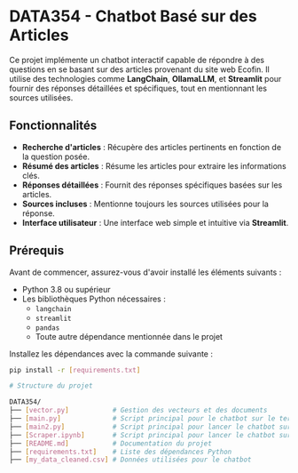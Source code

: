 # DATA354 - Chatbot Basé sur des Articles

Ce projet implémente un chatbot interactif capable de répondre à des questions en se basant sur des articles provenant du site web Ecofin. Il utilise des technologies comme **LangChain**, **OllamaLLM**, et **Streamlit** pour fournir des réponses détaillées et spécifiques, tout en mentionnant les sources utilisées.

## Fonctionnalités 

- **Recherche d'articles** : Récupère des articles pertinents en fonction de la question posée.
- **Résumé des articles** : Résume les articles pour extraire les informations clés.
- **Réponses détaillées** : Fournit des réponses spécifiques basées sur les articles.
- **Sources incluses** : Mentionne toujours les sources utilisées pour la réponse.
- **Interface utilisateur** : Une interface web simple et intuitive via **Streamlit**.


## Prérequis

Avant de commencer, assurez-vous d'avoir installé les éléments suivants :

- Python 3.8 ou supérieur
- Les bibliothèques Python nécessaires :
  - `langchain`
  - `streamlit`
  - `pandas`
  - Toute autre dépendance mentionnée dans le projet

Installez les dépendances avec la commande suivante :
```bash
pip install -r [requirements.txt]

# Structure du projet

DATA354/
├── [vector.py]           # Gestion des vecteurs et des documents
├── [main.py]             # Script principal pour le chatbot sur le terminal
├── [main2.py]            # Script principal pour lancer le chatbot sur streamlit (streamlit run main2.py)
├── [Scraper.ipynb]       # Script principal pour lancer le chatbot sur streamlit (streamlit run main2.py)
├── [README.md]           # Documentation du projet
├── [requirements.txt]    # Liste des dépendances Python
├── [my_data_cleaned.csv] # Données utilisées pour le chatbot
